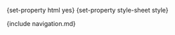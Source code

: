 {set-property html yes}
{set-property style-sheet style}

  [darcs]: http://www.darcs.net/
  [asdf-install]: http://common-lisp.net/project/asdf-install
  [tarball]: http://common-lisp.net/project/log5/log5_latest.tar.gz
  [gwking]: http://www.metabang.com/
  [log5-cliki]: http://www.cliki.net/log5
  [user-guide]: user-guide.html
  
<div id="header">
{include navigation.md}
</div>
